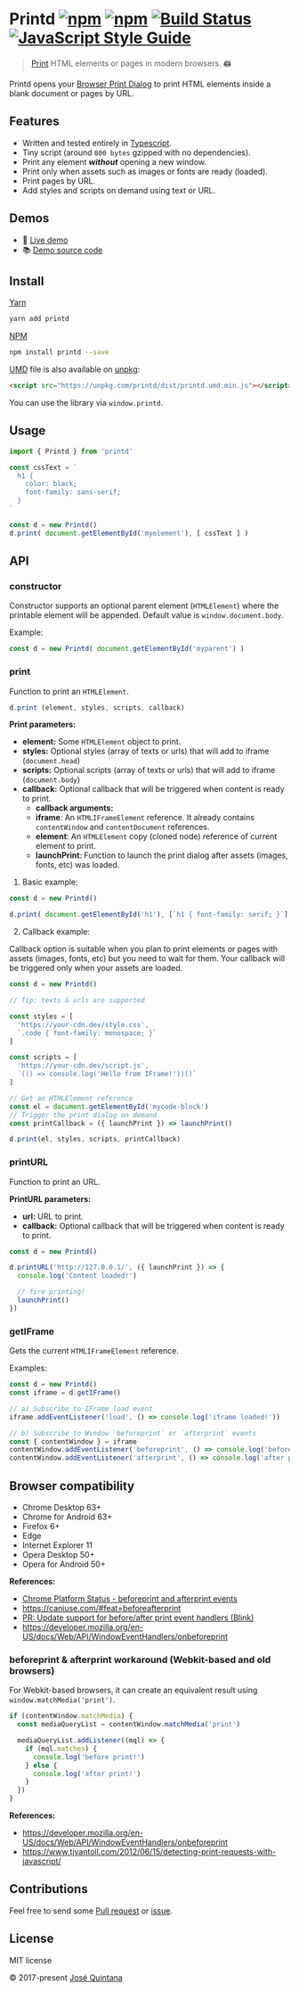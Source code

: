# Printd [![npm](https://img.shields.io/npm/v/printd.svg)](https://www.npmjs.com/package/printd) [![npm](https://img.shields.io/npm/dt/printd.svg)](https://www.npmjs.com/package/printd) [![Build Status](https://travis-ci.org/joseluisq/printd.svg?branch=master)](https://travis-ci.org/joseluisq/printd) [![JavaScript Style Guide](https://img.shields.io/badge/code_style-standard-brightgreen.svg)](https://standardjs.com)

> [Print](https://developer.mozilla.org/en-US/docs/Web/API/Window/print) HTML elements or pages in modern browsers. :printer:

Printd opens your [Browser Print Dialog](https://developer.mozilla.org/en-US/docs/Web/API/Window/print) to print HTML elements inside a blank document or pages by URL.

## Features

- Written and tested entirely in [Typescript](./src/index.ts).
- Tiny script (around `800 bytes` gzipped with no dependencies).
- Print any element **_without_** opening a new window.
- Print only when assets such as images or fonts are ready (loaded).
- Print pages by URL.
- Add styles and scripts on demand using text or URL.

## Demos

- :rocket: [Live demo](https://codepen.io/joseluisq/full/VzRpGb/)
- :books: [Demo source code](https://github.com/joseluisq/printd-vue-component-example)

## Install

[Yarn](https://github.com/yarnpkg/)

```sh
yarn add printd
```

[NPM](https://www.npmjs.com/)

```sh
npm install printd --save
```

[UMD](https://github.com/umdjs/umd/) file is also available on [unpkg](https://unpkg.com):

```html
<script src="https://unpkg.com/printd/dist/printd.umd.min.js"></script>
```

You can use the library via `window.printd`.

## Usage

```ts
import { Printd } from 'printd'

const cssText = `
  h1 {
    color: black;
    font-family: sans-serif;
  }
`

const d = new Printd()
d.print( document.getElementById('myelement'), [ cssText ] )
```

## API

### constructor

Constructor supports an optional parent element (`HTMLElement`) where the printable element will be appended. Default value is `window.document.body`.

Example:

```ts
const d = new Printd( document.getElementById('myparent') )
```

### print
Function to print an `HTMLElement`.

```ts
d.print (element, styles, scripts, callback)
```

__Print parameters:__

- __element:__ Some `HTMLElement` object to print.
- __styles:__ Optional styles (array of texts or urls) that will add to iframe (`document.head`)
- __scripts:__ Optional scripts (array of texts or urls) that will add to iframe (`document.body`)
- __callback:__ Optional callback that will be triggered when content is ready to print.
  - __callback arguments:__
  - __iframe__: An `HTMLIFrameElement` reference. It already contains `contentWindow` and `contentDocument` references.
  - __element__: An `HTMLElement` copy (cloned node) reference of current element to print.
  - __launchPrint__: Function to launch the print dialog after assets (images, fonts, etc) was loaded.

1. Basic example:

```ts
const d = new Printd()

d.print( document.getElementById('h1'), [`h1 { font-family: serif; }`] )
```

2. Callback example:

Callback option is suitable when you plan to print elements or pages with assets (images, fonts, etc) but you need to wait for them. Your callback will be triggered only when your assets are loaded.

```ts
const d = new Printd()

// Tip: texts & urls are supported

const styles = [
  'https://your-cdn.dev/style.css',
  `.code { font-family: monospace; }`
]

const scripts = [
  'https://your-cdn.dev/script.js',
  `(() => console.log('Hello from IFrame!'))()`
]

// Get an HTMLElement reference
const el = document.getElementById('mycode-block')
// Trigger the print dialog on demand
const printCallback = ({ launchPrint }) => launchPrint()

d.print(el, styles, scripts, printCallback)
```

### printURL

Function to print an URL.

__PrintURL parameters:__

- __url:__ URL to print.
- __callback:__ Optional callback that will be triggered when content is ready to print.

```ts
const d = new Printd()

d.printURL('http://127.0.0.1/', ({ launchPrint }) => {
  console.log('Content loaded!')

  // fire printing!
  launchPrint()
})
```

### getIFrame

Gets the current `HTMLIFrameElement` reference.

Examples:

```ts
const d = new Printd()
const iframe = d.getIFrame()

// a) Subscribe to IFrame load event
iframe.addEventListener('load', () => console.log('iframe loaded!'))

// b) Subscribe to Window `beforeprint` or `afterprint` events
const { contentWindow } = iframe
contentWindow.addEventListener('beforeprint', () => console.log('before print!'))
contentWindow.addEventListener('afterprint', () => console.log('after print!'))
```

## Browser compatibility

- Chrome Desktop 63+
- Chrome for Android 63+
- Firefox 6+
- Edge
- Internet Explorer 11
- Opera Desktop 50+
- Opera for Android 50+

__References:__

- [Chrome Platform Status - beforeprint and afterprint events](https://www.chromestatus.com/features/5700595042222080)
- https://caniuse.com/#feat=beforeafterprint
- [PR: Update support for before/after print event handlers (Blink)](https://github.com/Fyrd/caniuse/pull/4086)
- https://developer.mozilla.org/en-US/docs/Web/API/WindowEventHandlers/onbeforeprint

### beforeprint & afterprint workaround (Webkit-based and old browsers)

For Webkit-based browsers, it can create an equivalent result using `window.matchMedia('print')`.

```ts
if (contentWindow.matchMedia) {
  const mediaQueryList = contentWindow.matchMedia('print')

  mediaQueryList.addListener((mql) => {
    if (mql.matches) {
      console.log('before print!')
    } else {
      console.log('after print!')
    }
  })
}
```

__References:__
- https://developer.mozilla.org/en-US/docs/Web/API/WindowEventHandlers/onbeforeprint
- https://www.tjvantoll.com/2012/06/15/detecting-print-requests-with-javascript/

## Contributions

Feel free to send some [Pull request](https://github.com/joseluisq/printd/pulls) or [issue](https://github.com/joseluisq/printd/issues).

## License
MIT license

© 2017-present [José Quintana](https://git.io/joseluisq)
